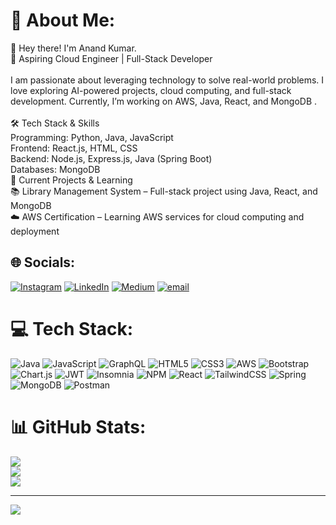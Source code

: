 # 💫 About Me:
👋 Hey there! I'm Anand Kumar.<br>🚀 Aspiring  Cloud Engineer | Full-Stack Developer<br><br>I am passionate about leveraging technology to solve real-world problems. I love exploring AI-powered projects, cloud computing, and full-stack development. Currently, I’m working on AWS, Java, React, and MongoDB .<br><br>🛠 Tech Stack & Skills<br>Programming: Python, Java, JavaScript<br>Frontend: React.js, HTML, CSS<br>Backend: Node.js, Express.js, Java (Spring Boot)<br>Databases: MongoDB<br>📌 Current Projects & Learning<br>📚 Library Management System – Full-stack project using Java, React, and MongoDB<br>☁️ AWS Certification – Learning AWS services for cloud computing and deployment<br>


## 🌐 Socials:
[![Instagram](https://img.shields.io/badge/Instagram-%23E4405F.svg?logo=Instagram&logoColor=white)](https://instagram.com/https://www.instagram.com/a_n_a_n_d.k20/) [![LinkedIn](https://img.shields.io/badge/LinkedIn-%230077B5.svg?logo=linkedin&logoColor=white)](https://linkedin.com/in/[https://www.linkedin.com/in/anand-kumar-7977a1278](https://www.linkedin.com/in/anand-kumar-7977a1278/)) [![Medium](https://img.shields.io/badge/Medium-12100E?logo=medium&logoColor=white)](https://medium.com/@https://medium.com/@anbru968) [![email](https://img.shields.io/badge/Email-D14836?logo=gmail&logoColor=white)](mailto:anbru968@gmail.com) 

# 💻 Tech Stack:
![Java](https://img.shields.io/badge/java-%23ED8B00.svg?style=for-the-badge&logo=openjdk&logoColor=white) ![JavaScript](https://img.shields.io/badge/javascript-%23323330.svg?style=for-the-badge&logo=javascript&logoColor=%23F7DF1E) ![GraphQL](https://img.shields.io/badge/-GraphQL-E10098?style=for-the-badge&logo=graphql&logoColor=white) ![HTML5](https://img.shields.io/badge/html5-%23E34F26.svg?style=for-the-badge&logo=html5&logoColor=white) ![CSS3](https://img.shields.io/badge/css3-%231572B6.svg?style=for-the-badge&logo=css3&logoColor=white) ![AWS](https://img.shields.io/badge/AWS-%23FF9900.svg?style=for-the-badge&logo=amazon-aws&logoColor=white) ![Bootstrap](https://img.shields.io/badge/bootstrap-%238511FA.svg?style=for-the-badge&logo=bootstrap&logoColor=white) ![Chart.js](https://img.shields.io/badge/chart.js-F5788D.svg?style=for-the-badge&logo=chart.js&logoColor=white) ![JWT](https://img.shields.io/badge/JWT-black?style=for-the-badge&logo=JSON%20web%20tokens) ![Insomnia](https://img.shields.io/badge/Insomnia-black?style=for-the-badge&logo=insomnia&logoColor=5849BE) ![NPM](https://img.shields.io/badge/NPM-%23CB3837.svg?style=for-the-badge&logo=npm&logoColor=white) ![React](https://img.shields.io/badge/react-%2320232a.svg?style=for-the-badge&logo=react&logoColor=%2361DAFB) ![TailwindCSS](https://img.shields.io/badge/tailwindcss-%2338B2AC.svg?style=for-the-badge&logo=tailwind-css&logoColor=white) ![Spring](https://img.shields.io/badge/spring-%236DB33F.svg?style=for-the-badge&logo=spring&logoColor=white) ![MongoDB](https://img.shields.io/badge/MongoDB-%234ea94b.svg?style=for-the-badge&logo=mongodb&logoColor=white) ![Postman](https://img.shields.io/badge/Postman-FF6C37?style=for-the-badge&logo=postman&logoColor=white)
# 📊 GitHub Stats:
![](https://github-readme-stats.vercel.app/api?username=ANANDMAURYA20&theme=dark&hide_border=false&include_all_commits=false&count_private=false)<br/>
![](https://github-readme-streak-stats.herokuapp.com/?user=ANANDMAURYA20&theme=dark&hide_border=false)<br/>
![](https://github-readme-stats.vercel.app/api/top-langs/?username=ANANDMAURYA20&theme=dark&hide_border=false&include_all_commits=false&count_private=false&layout=compact)

---
[![](https://visitcount.itsvg.in/api?id=ANANDMAURYA20&icon=0&color=0)](https://visitcount.itsvg.in)

<!-- Proudly created with GPRM ( https://gprm.itsvg.in ) -->
